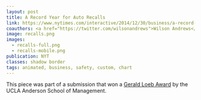 ```yaml
---
layout: post
title: A Record Year for Auto Recalls
link: https://www.nytimes.com/interactive/2014/12/30/business/a-record-year-for-auto-recalls.html
coauthors: <a href="https://twitter.com/wilsonandrews">Wilson Andrews</a>
image: recalls.png
images: 
  - recalls-full.png
  - recalls-mobile.png
publication: NYT
classes: shadow border
tags: animated, business, safety, custom, chart
---
```


This piece was part of a submission that won a [Gerald Loeb Award](https://web.archive.org/web/20160111115225/https://www.anderson.ucla.edu/gerald-loeb-awards/2015-loeb-award-winners-press-release) by the UCLA Anderson School of Management.

